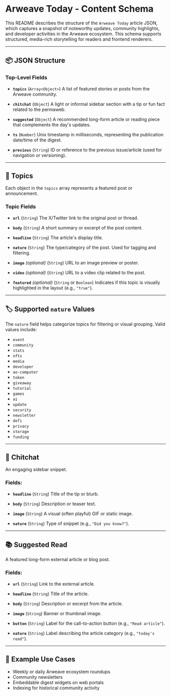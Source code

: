 # Arweave Today - Content Schema

This README describes the structure of the `Arweave Today` article JSON, which captures a snapshot of noteworthy updates, community highlights, and developer activities in the Arweave ecosystem. This schema supports structured, media-rich storytelling for readers and frontend renderers.

---

## :package: JSON Structure

### Top-Level Fields

- **`topics`** (`Array<Object>`)
  A list of featured stories or posts from the Arweave community.

- **`chitchat`** (`Object`)
  A light or informal sidebar section with a tip or fun fact related to the permaweb.

- **`suggested`** (`Object`)
  A recommended long-form article or reading piece that complements the day's updates.

- **`ts`** (`Number`)
  Unix timestamp in milliseconds, representing the publication date/time of the digest.

- **`previous`** (`String`)
  ID or reference to the previous issue/article (used for navigation or versioning).

---

## :newspaper: Topics

Each object in the `topics` array represents a featured post or announcement.

### Topic Fields

- **`url`** (`String`)
  The X/Twitter link to the original post or thread.

- **`body`** (`String`)
  A short summary or excerpt of the post content.

- **`headline`** (`String`)
  The article's display title.

- **`nature`** (`String`)
  The type/category of the post. Used for tagging and filtering.

- **`image`** *(optional)* (`String`)
  URL to an image preview or poster.

- **`video`** *(optional)* (`String`)
  URL to a video clip related to the post.

- **`featured`** *(optional)* (`String` or `Boolean`)
  Indicates if this topic is visually highlighted in the layout (e.g., `"true"`).

---

## :label: Supported `nature` Values

The `nature` field helps categorize topics for filtering or visual grouping. Valid values include:

- `event`
- `community`
- `stats`
- `nfts`
- `media`
- `developer`
- `ao-computer`
- `token`
- `giveaway`
- `tutorial`
- `games`
- `ai`
- `update`
- `security`
- `newsletter`
- `defi`
- `privacy`
- `storage`
- `funding`

---

## :speech_balloon: Chitchat

An engaging sidebar snippet.

### Fields:

- **`headline`** (`String`)
  Title of the tip or blurb.

- **`body`** (`String`)
  Description or teaser text.

- **`image`** (`String`)
  A visual (often playful) GIF or static image.

- **`nature`** (`String`)
  Type of snippet (e.g., `"Did you know?"`).

---

## :books: Suggested Read

A featured long-form external article or blog post.

### Fields:

- **`url`** (`String`)
  Link to the external article.

- **`headline`** (`String`)
  Title of the article.

- **`body`** (`String`)
  Description or excerpt from the article.

- **`image`** (`String`)
  Banner or thumbnail image.

- **`button`** (`String`)
  Label for the call-to-action button (e.g., `"Read article"`).

- **`nature`** (`String`)
  Label describing the article category (e.g., `"today's read"`).

---

## :compass: Example Use Cases

- Weekly or daily Arweave ecosystem roundups
- Community newsletters
- Embeddable digest widgets on web portals
- Indexing for historical community activity
